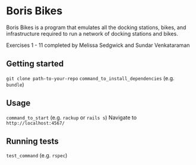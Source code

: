 # Boris Bikes

Boris Bikes is a program that emulates all the docking stations, bikes, and infrastructure required to run a network of docking stations and bikes.

Exercises 1 - 11 completed by Melissa Sedgwick and Sundar Venkataraman

## Getting started

`git clone path-to-your-repo`
`command_to_install_dependencies` (e.g. `bundle`)

## Usage

`command_to_start` (e.g. `rackup` or `rails s`)
Navigate to `http://localhost:4567/`


## Running tests

`test_command` (e.g. `rspec`)
